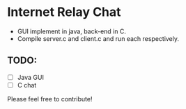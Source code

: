 # Internet Relay Chat

- GUI implement in java, back-end in C.
- Compile server.c and client.c and run each respectively.

## TODO:
- [ ] Java GUI
- [ ] C chat

Please feel free to contribute!
